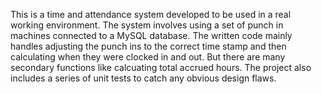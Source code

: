 This is a time and attendance system developed to be used in a real working environment. The system involves using a set of punch in machines connected to a MySQL database. The written code mainly handles adjusting the punch ins to the correct 
time stamp and then calculating when they were clocked in and out. But there are many secondary functions like calcuating total accrued hours. The project also includes a series of unit tests to catch any obvious design flaws. 
